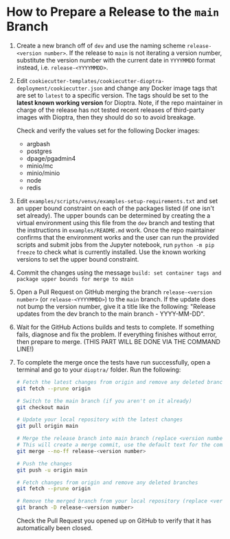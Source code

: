 # How to Prepare a Release to the `main` Branch

1.  Create a new branch off of `dev` and use the naming scheme `release-<version number>`. If the release to `main` is not iterating a version number, substitute the version number with the current date in `YYYYMMDD` format instead, i.e. `release-<YYYYMMDD>`.

2.  Edit `cookiecutter-templates/cookiecutter-dioptra-deployment/cookiecutter.json` and change any Docker image tags that are set to `latest` to a specific version. The tags should be set to the **latest known working version** for Dioptra. Note, if the repo maintainer in charge of the release has not tested recent releases of third-party images with Dioptra, then they should do so to avoid breakage.

    Check and verify the values set for the following Docker images:

    -   argbash
    -   postgres
    -   dpage/pgadmin4
    -   minio/mc
    -   minio/minio
    -   node
    -   redis

3.  Edit `examples/scripts/venvs/examples-setup-requirements.txt` and set an upper bound constraint on each of the packages listed (if one isn't set already). The upper bounds can be determined by creating the a virtual environment using this file from the `dev` branch and testing that the instructions in `examples/README.md` work. Once the repo maintainer confirms that the environment works and the user can run the provided scripts and submit jobs from the Jupyter notebook, run `python -m pip freeze` to check what is currently installed. Use the known working versions to set the upper bound constraint.

4.  Commit the changes using the message `build: set container tags and package upper bounds for merge to main`

5.  Open a Pull Request on GitHub merging the branch `release-<version number>` (or `release-<YYYYMMDD>`) to the `main` branch. If the update does not bump the version number, give it a title like the following: "Release updates from the dev branch to the main branch - YYYY-MM-DD".

6.  Wait for the GitHub Actions builds and tests to complete. If something fails, diagnose and fix the problem. If everything finishes without error, then prepare to merge. (THIS PART WILL BE DONE VIA THE COMMAND LINE!)

7.  To complete the merge once the tests have run successfully, open a terminal and go to your `dioptra/` folder. Run the following:

    ```sh
    # Fetch the latest changes from origin and remove any deleted branches
    git fetch --prune origin

    # Switch to the main branch (if you aren't on it already)
    git checkout main

    # Update your local repository with the latest changes
    git pull origin main

    # Merge the release branch into main branch (replace <version number> with appropriate text)
    # This will create a merge commit, use the default text for the commit message.
    git merge --no-ff release-<version number>

    # Push the changes
    git push -u origin main

    # Fetch changes from origin and remove any deleted branches
    git fetch --prune origin

    # Remove the merged branch from your local repository (replace <version number> with appropriate text)
    git branch -D release-<version number>
    ```

    Check the Pull Request you opened up on GitHub to verify that it has automatically been closed.
